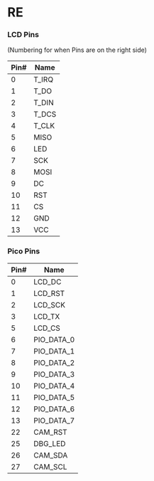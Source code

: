 # RE

### LCD Pins

(Numbering for when Pins are on the right side)

| Pin# | Name  |
| ---- | ----- |
| 0    | T_IRQ |
| 1    | T_DO  |
| 2    | T_DIN |
| 3    | T_DCS |
| 4    | T_CLK |
| 5    | MISO  |
| 6    | LED   |
| 7    | SCK   |
| 8    | MOSI  |
| 9    | DC    |
| 10   | RST   |
| 11   | CS    |
| 12   | GND   |
| 13   | VCC   |


### Pico Pins

| Pin# | Name       |
|------|------------|
| 0    | LCD_DC     |
| 1    | LCD_RST    |
| 2    | LCD_SCK    |
| 3    | LCD_TX     |
| 5    | LCD_CS     |
| 6    | PIO_DATA_0 |
| 7    | PIO_DATA_1 |
| 8    | PIO_DATA_2 |
| 9    | PIO_DATA_3 |
| 10   | PIO_DATA_4 |
| 11   | PIO_DATA_5 |
| 12   | PIO_DATA_6 |
| 13   | PIO_DATA_7 |
| 22   | CAM_RST    |
| 25   | DBG_LED    |
| 26   | CAM_SDA    |
| 27   | CAM_SCL    |
